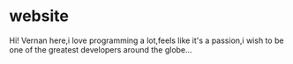 # website
Hi!
Vernan here,i love programming a lot,feels like it's a passion,i wish to be one of the greatest developers around the globe...
